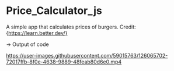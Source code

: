 # Price_Calculator_js
A simple app that calculates prices of burgers. Credit: {https://learn.better.dev/}


-> Output of code



https://user-images.githubusercontent.com/59015763/126065702-72017ffb-8f0e-4638-9889-48feab80d6e0.mp4


